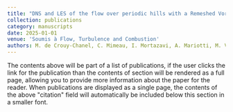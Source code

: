 ```yaml
---
title: "DNS and LES of the flow over periodic hills with a Remeshed Vortex Method."
collection: publications
category: manuscripts
date: 2025-01-01
venue: 'Soumis à Flow, Turbulence and Combustion'
authors: M. de Crouy-Chanel, C. Mimeau, I. Mortazavi, A. Mariotti, M. V. Salvetti
---
```


The contents above will be part of a list of publications, if the user clicks the link for the publication than the contents of section will be rendered as a full page, allowing you to provide more information about the paper for the reader. When publications are displayed as a single page, the contents of the above "citation" field will automatically be included below this section in a smaller font.
